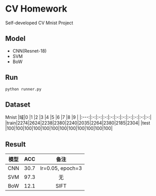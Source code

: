 # CV Homework

Self-developed CV Mnist Project

## Model
- CNN(Resnet-18)
- SVM
- BoW

## Run
```
python runner.py
```

## Dataset
Mnist
|域|0  |1  |2  |3  |4  |5  |6  |7  |8  |9  |
|:---:|:-:|:-:|:-:|:-:|:-:|:-:|:-:|:-:|:-:|:-:|
|train|2274|2624|2238|2380|2240|2035|2264|2380|2185|2304|
|test |100|100|100|100|100|100|100|100|100|100|100|100|


## Result

|模型|ACC|备注|
|:--:|:--:|:--:|
|CNN|30.7|lr=0.05, epoch=3|
|SVM|97.3|无|
|BoW|12.1|SIFT|